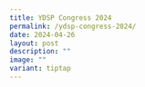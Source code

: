 ```yaml
---
title: YDSP Congress 2024
permalink: /ydsp-congress-2024/
date: 2024-04-26
layout: post
description: ""
image: ""
variant: tiptap
---
```

